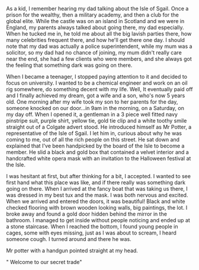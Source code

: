 As a kid, I remember hearing my dad talking about the Isle of Sgail. Once a prison for the wealthy, then a military academy, and then a club for the global elite. While the castle was on an island in Scotland and we were in England, my parents always talked about going there, my dad especially. When he tucked me in, he told me about all the big lavish parties there, how many celebrities frequent there, and how he'll get there one day. I should note that my dad was actually a police superintendent, while my mum was a solicitor, so my dad had no chance of joining, my mum didn't really care near the end, she had a few clients who were members, and she always got the feeling that something dark was going on there.

When I became a teenager, I stopped paying attention to it and decided to focus on university. I wanted to be a chemical engineer and work on an oil rig somewhere, do something decent with my life. Well, It eventually paid off and I finally achieved my dream, got a wife and a son, who's now 5 years old. One morning after my wife took my son to her parents for the day, someone knocked on our door...in 9am in the morning, on a Saturday, on my day off. When I opened it, a gentleman in a 3 piece well fitted navy pinstripe suit, purple shirt, yellow tie, gold tie clip and a white toothy smile straight out of a Colgate advert stood. He introduced himself as Mr Potter, a representative of the Isle of Sgail. I let him in, curious about why he was coming to me, out of all the rich people on this street. He sat down and explained that I've been handpicked by the board of the Isle to become a member. He slid a black and gold box that contained a velvet interior and a handcrafted white opera mask with an invitation to the Halloween festival at the Isle. 

I was hesitant at first, but after thinking for a bit, I accepted. I wanted to see first hand what this place was like, and if there really was something dark going on there. When I arrived at the fancy boat that was taking us there, I was dressed in my best tux and the mask. I was both nervous and excited. When we arrived and entered the doors, it was beautiful! Black and white checked flooring with brown wooden looking walls, big paintings, the lot. I broke away and found a gold door hidden behind the mirror in the bathroom. I managed to get inside without people noticing and ended up at a stone staircase. When I reached the bottom, I found young people in cages, some with eyes missing, just as I was about to scream, I heard someone cough. I turned around and there he was.

Mr potter with a handgun pointed straight at my head.

" Welcome to our secret trade"